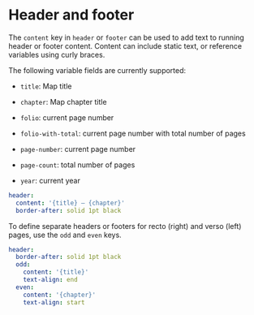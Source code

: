 # Header and footer

The `content` key in `header` or `footer` can be used to add text to running header or footer content. Content can include static text, or reference variables using curly braces.

The following variable fields are currently supported:

-   `title`: Map title

-   `chapter`: Map chapter title

-   `folio`: current page number

-   `folio-with-total`: current page number with total number of pages

-   `page-number`: current page number

-   `page-count`: total number of pages

-   `year`: current year


```yaml
header:
  content: '{title} — {chapter}'
  border-after: solid 1pt black
```

To define separate headers or footers for recto \(right\) and verso \(left\) pages, use the `odd` and `even` keys.

```yaml
header:
  border-after: solid 1pt black
  odd:
    content: '{title}'
    text-align: end
  even:
    content: '{chapter}'
    text-align: start
```

